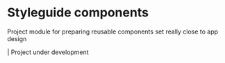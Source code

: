 # Styleguide components

Project module for preparing reusable components set really close to app design

| Project under development
